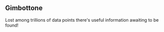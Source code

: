 ## Gimbottone

Lost among trillions of data points there's useful information awaiting to be found!
